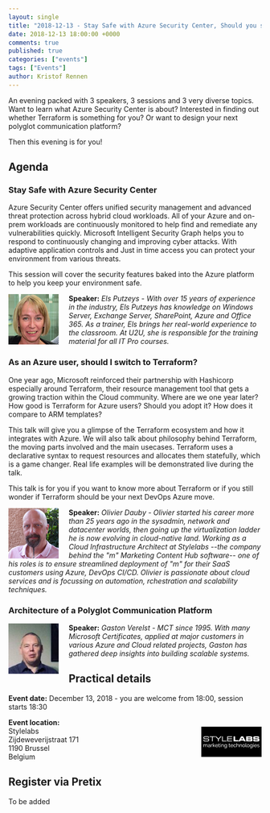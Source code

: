 ```yaml
---
layout: single
title: "2018-12-13 - Stay Safe with Azure Security Center, Should you switch to Terraform and Architecture of a Polyglot Communication Platform"
date: 2018-12-13 18:00:00 +0000
comments: true
published: true
categories: ["events"]
tags: ["Events"]
author: Kristof Rennen
---
```


An evening packed with 3 speakers, 3 sessions and 3 very diverse topics. 
Want to learn what Azure Security Center is about? 
Interested in finding out whether Terraform is something for you? 
Or want to design your next polyglot communication platform? 

Then this evening is for you!

## Agenda

### Stay Safe with Azure Security Center
Azure Security Center offers unified security management and advanced threat protection across hybrid cloud workloads.
All of your Azure and on-prem workloads are continuously monitored to help find and remediate any vulnerabilities quickly. 
Microsoft Intelligent Security Graph helps you to respond to continuously changing and improving cyber attacks. 
With adaptive application controls and Just in time access you can protect your environment from various threats.
 
This session will cover the security features baked into the Azure platform to help you keep your environment safe.

<img src="/assets/media/speakers/els-putzeys.jpg" alt="Els Putzeys" align="left" height="100" width="100" style="margin-right: 20px;">**Speaker:** *Els Putzeys - With over 15 years of experience in the industry, Els Putzeys has knowledge on Windows Server, Exchange Server, SharePoint, Azure and Office 365. As a trainer, Els brings her real-world experience to the classroom. At U2U, she is responsible for the training material for all IT Pro courses.*

### As an Azure user, should I switch to Terraform?
One year ago, Microsoft reinforced their partnership with Hashicorp especially around Terraform, their resource management tool that gets a growing traction within the Cloud community. 
Where are we one year later? How good is Terraform for Azure users? Should you adopt it? How does it compare to ARM templates?

This talk will give you a glimpse of the Terraform ecosystem and how it integrates with Azure. 
We will also talk about philosophy behind Terraform, the moving parts involved and the main usecases. 
Terraform uses a declarative syntax to request resources and allocates them statefully, which is a game changer. Real life examples will be demonstrated live during the talk.

This talk is for you if you want to know more about Terraform or if you still wonder if Terraform should be your next DevOps Azure move.

<img src="/assets/media/speakers/olivier-dauby.jpg" alt="Olivier Dauby" align="left" height="100" width="100" style="margin-right: 20px;">**Speaker:** *Olivier Dauby - Olivier started his career more than 25 years ago in the sysadmin, network and datacenter worlds, then going up the virtualization ladder he is now evolving in cloud-native land. Working as a Cloud Infrastructure Architect at Stylelabs --the company behind the "m" Marketing Content Hub software-- one of his roles is to ensure streamlined deployment of "m" for their SaaS customers using Azure, DevOps CI/CD. Olivier is passionate about cloud services and is focussing on automation, rchestration and scalability techniques.*

### Architecture of a Polyglot Communication Platform 

<img src="/assets/media/speakers/gaston-verelst.jpg" alt="Gaston Verelst" align="left" height="100" width="100" style="margin-right: 20px;">**Speaker:** *Gaston Verelst - MCT since 1995. With many Microsoft Certificates, applied at major customers in various Azure and Cloud related projects, Gaston has gathered deep insights into building scalable systems.*

## Practical details

**Event date:** December 13, 2018 - you are welcome from 18:00, session starts 18:30

**Event location:**<br />
<img width="120" height="60" align="right" alt="" src="/assets/media/sponsors/logo-stylelabs.jpg">Stylelabs<br />
Zijdeweverijstraat 171<br />
1190 Brussel<br />
Belgium

## Register via Pretix
To be added
